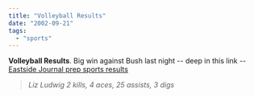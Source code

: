 ```yaml
---
title: "Volleyball Results"
date: "2002-09-21"
tags: 
  - "sports"
---
```


**Volleyball Results**. Big win against Bush last night -- deep in this link -- [Eastside Journal prep sports results](http://www.eastsidejournal.com/sited/story/html/105814)

> _Liz Ludwig 2 kills, 4 aces, 25 assists, 3 digs_
